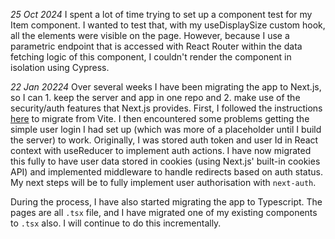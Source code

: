 _25 Oct 2024_ I spent a lot of time trying to set up a component test for my
Item component. I wanted to test that, with my useDisplaySize custom hook, all
the elements were visible on the page. However, because I use a parametric
endpoint that is accessed with React Router within the data fetching logic of
this component, I couldn't render the component in isolation using Cypress.

_22 Jan 20224_ Over several weeks I have been migrating the app to Next.js, so I
can 1. keep the server and app in one repo and 2. make use of the security/auth
features that Next.js provides. First, I followed the instructions
[here](https://nextjs.org/docs/app/building-your-application/upgrading/from-vite)
to migrate from Vite. I then encountered some problems getting the simple user
login I had set up (which was more of a placeholder until I build the server) to
work. Originally, I was stored auth token and user Id in React context with
useReducer to implement auth actions. I have now migrated this fully to have
user data stored in cookies (using Next.js' built-in cookies API) and
implemented middleware to handle redirects based on auth status. My next steps
will be to fully implement user authorisation with `next-auth`.

During the process, I have also started migrating the app to Typescript. The
pages are all `.tsx` file, and I have migrated one of my existing components to
`.tsx` also. I will continue to do this incrementally.
